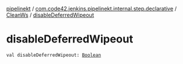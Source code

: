[pipelinekt](../../index.md) / [com.code42.jenkins.pipelinekt.internal.step.declarative](../index.md) / [CleanWs](index.md) / [disableDeferredWipeout](./disable-deferred-wipeout.md)

# disableDeferredWipeout

`val disableDeferredWipeout: `[`Boolean`](https://kotlinlang.org/api/latest/jvm/stdlib/kotlin/-boolean/index.html)